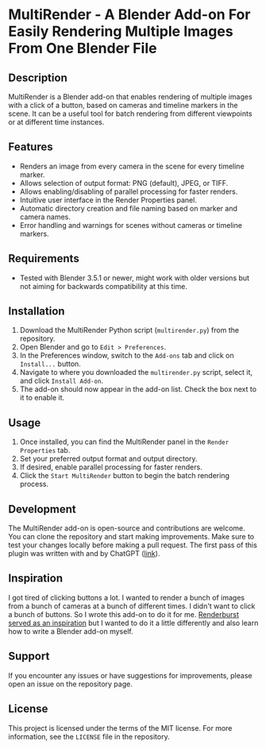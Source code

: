 # MultiRender - A Blender Add-on For Easily Rendering Multiple Images From One Blender File 

## Description
MultiRender is a Blender add-on that enables rendering of multiple images with a click of a button, based on cameras and timeline markers in the scene. It can be a useful tool for batch rendering from different viewpoints or at different time instances.

## Features
- Renders an image from every camera in the scene for every timeline marker.
- Allows selection of output format: PNG (default), JPEG, or TIFF.
- Allows enabling/disabling of parallel processing for faster renders.
- Intuitive user interface in the Render Properties panel.
- Automatic directory creation and file naming based on marker and camera names.
- Error handling and warnings for scenes without cameras or timeline markers.

## Requirements
- Tested with Blender 3.5.1 or newer, might work with older versions but not aiming for backwards compatibility at this time. 

## Installation
1. Download the MultiRender Python script (`multirender.py`) from the repository.
2. Open Blender and go to `Edit > Preferences`.
3. In the Preferences window, switch to the `Add-ons` tab and click on `Install...` button.
4. Navigate to where you downloaded the `multirender.py` script, select it, and click `Install Add-on`.
5. The add-on should now appear in the add-on list. Check the box next to it to enable it.

## Usage
1. Once installed, you can find the MultiRender panel in the `Render Properties` tab.
2. Set your preferred output format and output directory.
3. If desired, enable parallel processing for faster renders.
4. Click the `Start MultiRender` button to begin the batch rendering process.

## Development
The MultiRender add-on is open-source and contributions are welcome. You can clone the repository and start making improvements. Make sure to test your changes locally before making a pull request. The first pass of this plugin was written with and by ChatGPT ([link](https://chat.openai.com/share/edf6eefb-2061-4a1f-84d2-c309a555a925)). 

## Inspiration 

I got tired of clicking buttons a lot. I wanted to render a bunch of images from a bunch of cameras at a bunch of different times. I didn't want to click a bunch of buttons. So I wrote this add-on to do it for me. [Renderburst served as an inspiration](https://github.com/VertStretch/RenderBurst) but I wanted to do it a little differently and also learn how to write a Blender add-on myself. 

## Support
If you encounter any issues or have suggestions for improvements, please open an issue on the repository page.

## License
This project is licensed under the terms of the MIT license. For more information, see the `LICENSE` file in the repository.
